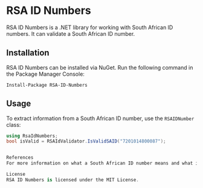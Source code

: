 # RSA ID Numbers

RSA ID Numbers is a .NET library for working with South African ID numbers. It can validate a South African ID number.

## Installation

RSA ID Numbers can be installed via NuGet. Run the following command in the Package Manager Console:

```Install-Package RSA-ID-Numbers```


## Usage

To extract information from a South African ID number, use the `RSAIDNumber` class:

```csharp
using RsaIdNumbers;
bool isValid = RSAIdValidator.IsValidSAID("7201014800087");


References
For more information on what a South African ID number means and what it reveals about you, [see this article](https://mybroadband.co.za/news/security/303812-what-your-south-african-id-number-means-and-what-it-reveals-about-you.html).

License
RSA ID Numbers is licensed under the MIT License.
